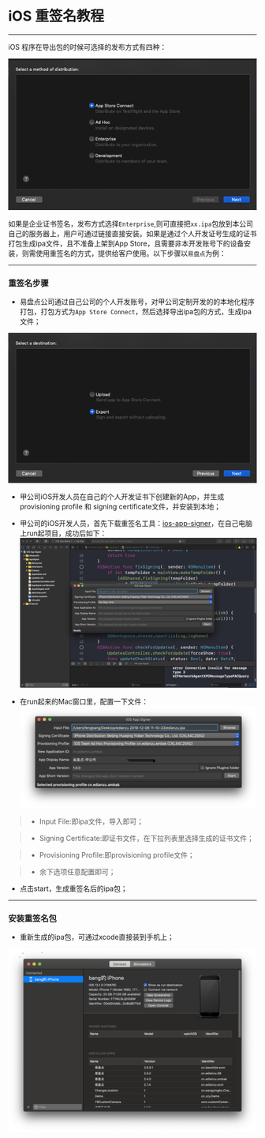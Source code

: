 # iOS 重签名教程

---

iOS 程序在导出包的时候可选择的发布方式有四种：

  ![distribution_method](https://raw.githubusercontent.com/wangyingbo/PrivateImages/master/2019/distribution_method.8hidp5wioaf.png)

如果是企业证书签名，发布方式选择`Enterprise`,则可直接把`xx.ipa`包放到本公司自己的服务器上，用户可通过链接直接安装。如果是通过个人开发证号生成的证书打包生成ipa文件，且不准备上架到App Store，且需要非本开发账号下的设备安装，则需使用重签名的方式，提供给客户使用。以下步骤以`易盘点`为例：

---

### 重签名步骤

* 易盘点公司通过自己公司的个人开发账号，对甲公司定制开发的的本地化程序打包，打包方式为`App Store Connect`，然后选择导出ipa包的方式，生成ipa文件；

 ![export](https://raw.githubusercontent.com/wangyingbo/PrivateImages/master/2019/export.x9rcqf55bv.png)
 

* 甲公司iOS开发人员在自己的个人开发证书下创建新的App，并生成provisioning profile 和 signing certificate文件，并安装到本地；

* 甲公司的iOS开发人员，首先下载重签名工具：[ios-app-signer](https://github.com/DanTheMan827/ios-app-signer)，在自己电脑上run起项目，成功后如下：
 ![run-signer-window](https://raw.githubusercontent.com/wangyingbo/PrivateImages/master/2019/run-ios-app-signer.hyk7aebft3.png)
 
* 在run起来的Mac窗口里，配置一下文件：
 ![signerProfile](https://raw.githubusercontent.com/wangyingbo/PrivateImages/master/2019/signerProfile.u8lbuuun6x.png)
 
 
 > + Input File:即ipa文件，导入即可；
 
 > + Signing Certificate:即证书文件，在下拉列表里选择生成的证书文件；
 
 > + Provisioning Profile:即provisioning profile文件；
 
 > + 余下选项任意配置即可；
 
 
 * 点击start，生成重签名后的ipa包；

---
 
### 安装重签名包
 
 * 重新生成的ipa包，可通过xcode直接装到手机上；
 
 ![deviceAppList](https://raw.githubusercontent.com/wangyingbo/PrivateImages/master/2019/deviceAppList.vkrklu6alac.png)